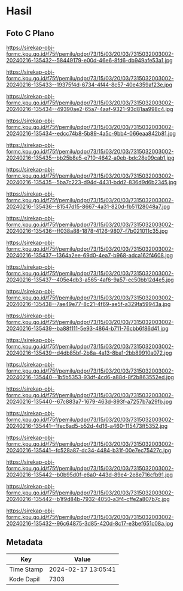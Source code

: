 # Hasil

## Foto C Plano

https://sirekap-obj-formc.kpu.go.id/f75f/pemilu/pdpr/73/15/03/20/03/7315032003002-20240216-135432--58449179-e00d-46e6-8fd6-db949afe53a1.jpg

https://sirekap-obj-formc.kpu.go.id/f75f/pemilu/pdpr/73/15/03/20/03/7315032003002-20240216-135433--19375f4d-6734-4f44-8c57-40e4359af23e.jpg

https://sirekap-obj-formc.kpu.go.id/f75f/pemilu/pdpr/73/15/03/20/03/7315032003002-20240216-135434--49390ae2-65a7-4aaf-9321-93d81aa998c4.jpg

https://sirekap-obj-formc.kpu.go.id/f75f/pemilu/pdpr/73/15/03/20/03/7315032003002-20240216-135434--edcc74b8-5b89-4a5c-9bb4-066eaa842b81.jpg

https://sirekap-obj-formc.kpu.go.id/f75f/pemilu/pdpr/73/15/03/20/03/7315032003002-20240216-135435--bb25b8e5-e710-4642-a0eb-bdc28e09cab1.jpg

https://sirekap-obj-formc.kpu.go.id/f75f/pemilu/pdpr/73/15/03/20/03/7315032003002-20240216-135435--5ba7c223-d94d-4431-bdd2-836d9d6b2345.jpg

https://sirekap-obj-formc.kpu.go.id/f75f/pemilu/pdpr/73/15/03/20/03/7315032003002-20240216-135436--81547d15-8667-4a31-820d-fb51128048a7.jpg

https://sirekap-obj-formc.kpu.go.id/f75f/pemilu/pdpr/73/15/03/20/03/7315032003002-20240216-135436--ff038a88-1878-4126-9807-f7b021011c35.jpg

https://sirekap-obj-formc.kpu.go.id/f75f/pemilu/pdpr/73/15/03/20/03/7315032003002-20240216-135437--1364a2ee-69d0-4ea7-b968-adca162f4608.jpg

https://sirekap-obj-formc.kpu.go.id/f75f/pemilu/pdpr/73/15/03/20/03/7315032003002-20240216-135437--405e4db3-a565-4af6-9a57-ec50bb12d4e5.jpg

https://sirekap-obj-formc.kpu.go.id/f75f/pemilu/pdpr/73/15/03/20/03/7315032003002-20240216-135438--7ae49e77-8c21-4f69-ae5f-a329fa59943a.jpg

https://sirekap-obj-formc.kpu.go.id/f75f/pemilu/pdpr/73/15/03/20/03/7315032003002-20240216-135439--ba88f111-5e93-4864-b711-76cbb6f86d41.jpg

https://sirekap-obj-formc.kpu.go.id/f75f/pemilu/pdpr/73/15/03/20/03/7315032003002-20240216-135439--d4db85bf-2b8a-4a13-8ba1-2bb89910a072.jpg

https://sirekap-obj-formc.kpu.go.id/f75f/pemilu/pdpr/73/15/03/20/03/7315032003002-20240216-135440--1b5b5353-93df-4cd6-a88d-8f2b863552ed.jpg

https://sirekap-obj-formc.kpu.go.id/f75f/pemilu/pdpr/73/15/03/20/03/7315032003002-20240216-135440--67c883a7-1679-463d-893f-a7257b7a29fb.jpg

https://sirekap-obj-formc.kpu.go.id/f75f/pemilu/pdpr/73/15/03/20/03/7315032003002-20240216-135441--1fec6ad5-b52d-4d16-a460-115473ff5352.jpg

https://sirekap-obj-formc.kpu.go.id/f75f/pemilu/pdpr/73/15/03/20/03/7315032003002-20240216-135441--fc528a87-dc34-4484-b31f-00e7ec75427c.jpg

https://sirekap-obj-formc.kpu.go.id/f75f/pemilu/pdpr/73/15/03/20/03/7315032003002-20240216-135442--b0b95d0f-e6a0-443d-89e4-2e8e716cfb91.jpg

https://sirekap-obj-formc.kpu.go.id/f75f/pemilu/pdpr/73/15/03/20/03/7315032003002-20240216-135442--b1f9d84b-7932-4050-a3f4-cffe2a807b7c.jpg

https://sirekap-obj-formc.kpu.go.id/f75f/pemilu/pdpr/73/15/03/20/03/7315032003002-20240216-135432--96c64875-3d85-420d-8c17-e3bef651c08a.jpg


## Metadata

| Key        | Value               |
| ---------- | ------------------- |
| Time Stamp | 2024-02-17 13:05:41 |
| Kode Dapil | 7303                |




